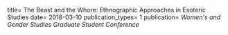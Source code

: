title= The Beast and the Whore: Ethnographic Approaches in Esoteric Studies
date= 2018-03-10
publication_types= 1
publication= _Women's and Gender Studies Graduate Student Conference_
